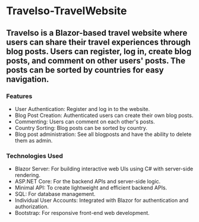 # Travelso-TravelWebsite

## Travelso is a Blazor-based travel website where users can share their travel experiences through blog posts. Users can register, log in, create blog posts, and comment on other users' posts. The posts can be sorted by countries for easy navigation.

### Features
- User Authentication: Register and log in to the website.
- Blog Post Creation: Authenticated users can create their own blog posts.
- Commenting: Users can comment on each other's posts.
- Country Sorting: Blog posts can be sorted by country.
- Blog post administration: See all blogposts and have the ability to delete them as admin.

### Technologies Used
- Blazor Server: For building interactive web UIs using C# with server-side rendering.
- ASP.NET Core: For the backend APIs and server-side logic.
- Minimal API: To create lightweight and efficient backend APIs.
- SQL: For database management.
- Individual User Accounts: Integrated with Blazor for authentication and authorization.
- Bootstrap: For responsive front-end web development.
